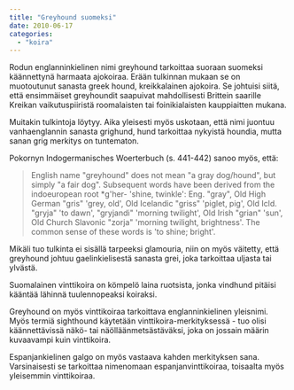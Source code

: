 ```yaml
---
title: "Greyhound suomeksi"
date: 2010-06-17
categories: 
  - "koira"
---
```


Rodun englanninkielinen nimi greyhound tarkoittaa suoraan suomeksi käännettynä harmaata ajokoiraa. Erään tulkinnan mukaan se on muotoutunut sanasta greek hound, kreikkalainen ajokoira. Se johtuisi siitä, että ensimmäiset greyhoundit saapuivat mahdollisesti Brittein saarille Kreikan vaikutuspiiristä roomalaisten tai foinikialaisten kauppiaitten mukana.

<!--more-->

Muitakin tulkintoja löytyy. Aika yleisesti myös uskotaan, että nimi juontuu vanhaenglannin sanasta grighund, hund tarkoittaa nykyistä houndia, mutta sanan grig merkitys on tuntematon.

Pokornyn Indogermanisches Woerterbuch (s. 441-442) sanoo myös, että:

> English name "greyhound" does not mean "a gray dog/hound", but simply "a fair dog". Subsequent words have been derived from the indoeuropean root \*g'her- 'shine, twinkle': Eng. "gray", Old High German "gris" 'grey, old', Old Icelandic "griss" 'piglet, pig', Old Icld. "gryja" 'to dawn', "gryjandi" 'morning twilight', Old Irish "grian" 'sun', Old Church Slavonic "zorja" 'morning twilight, brightness'. The common sense of these words is 'to shine; bright'.

Mikäli tuo tulkinta ei sisällä tarpeeksi glamouria, niin on myös väitetty, että greyhound johtuu gaelinkielisestä sanasta grei, joka tarkoittaa uljasta tai ylvästä.

Suomalainen vinttikoira on kömpelö laina ruotsista, jonka vindhund pitäisi kääntää lähinnä tuulennopeaksi koiraksi.

Greyhound on myös vinttikoiraa tarkoittava englanninkielinen yleisnimi. Myös termiä sighthound käytetään vinttikoira-merkityksessä - tuo olisi käännettävissä näkö- tai näölläänmetsästäväksi, joka on jossain määrin kuvaavampi kuin vinttikoira.

Espanjankielinen galgo on myös vastaava kahden merkityksen sana. Varsinaisesti se tarkoittaa nimenomaan espanjanvinttikoiraa, toisaalta myös yleisemmin vinttikoiraa.

